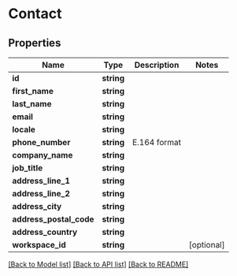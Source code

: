 # Contact

## Properties
Name | Type | Description | Notes
------------ | ------------- | ------------- | -------------
**id** | **string** |  | 
**first_name** | **string** |  | 
**last_name** | **string** |  | 
**email** | **string** |  | 
**locale** | **string** |  | 
**phone_number** | **string** | E.164 format | 
**company_name** | **string** |  | 
**job_title** | **string** |  | 
**address_line_1** | **string** |  | 
**address_line_2** | **string** |  | 
**address_city** | **string** |  | 
**address_postal_code** | **string** |  | 
**address_country** | **string** |  | 
**workspace_id** | **string** |  | [optional] 

[[Back to Model list]](../../README.md#documentation-for-models) [[Back to API list]](../../README.md#documentation-for-api-endpoints) [[Back to README]](../../README.md)


